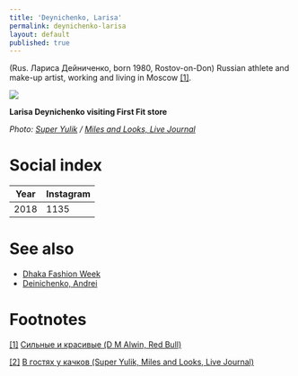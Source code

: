 ```yaml
---
title: 'Deynichenko, Larisa'
permalink: deynichenko-larisa
layout: default
published: true
---
```


(Rus. Лариса Дейниченко, born 1980, Rostov-on-Don) Russian athlete and make-up artist, working and living in Moscow <span id="a1">[\[1\]](#f1)</span>.

![](https://img-fotki.yandex.ru/get/15499/283077485.2/0_e7aab_74edd014_XL.jpg)

**Larisa Deynichenko visiting  First Fit store**

*Photo: [Super Yulik](/photographer-name-page) / [Miles and Looks, Live Journal](http://super-yulik.livejournal.com/86192.html)*

# Social index

|Year|Instagram|
|----|-----|
|2018|1135|

# See also

+ [Dhaka Fashion Week](dhaka-fashion-week)
+ [Deinichenko, Andrei](deinichenko-andrei)

# Footnotes

[[1]](#a1) <span id="f1"></span> [Сильные и красивые (D M Alwin, Red Bull)](https://www.redbull.com/ru-ru/makeup-for-women-bodybuilders)

[[2]](#a2) <span id="f2"></span> [В гостях у качков (Super Yulik, Miles and Looks, Live Journal)](http://super-yulik.livejournal.com/86192.html)
